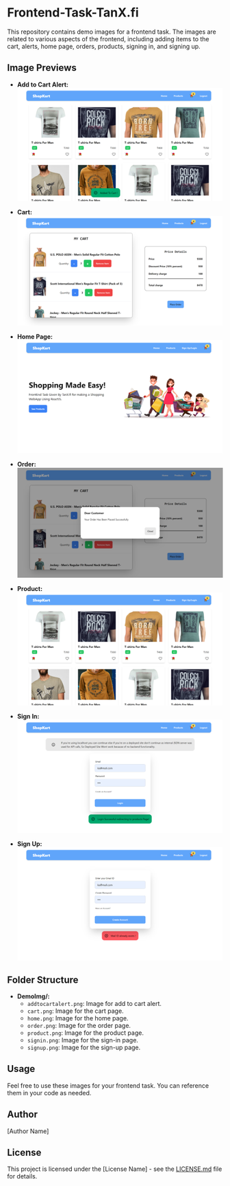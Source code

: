 # Frontend-Task-TanX.fi


This repository contains demo images for a frontend task. The images are related to various aspects of the frontend, including adding items to the cart, alerts, home page, orders, products, signing in, and signing up.

## Image Previews

- **Add to Cart Alert:**
  ![Add to Cart Alert](DemoImg/addtocartalert.png)

- **Cart:**
  ![Cart](DemoImg/cart.png)

- **Home Page:**
  ![Home Page](DemoImg/home.png)

- **Order:**
  ![Order](DemoImg/order.png)

- **Product:**
  ![Product](DemoImg/product.png)

- **Sign In:**
  ![Sign In](DemoImg/signin.png)

- **Sign Up:**
  ![Sign Up](DemoImg/signup.png)

## Folder Structure

- **DemoImg/:**
  - `addtocartalert.png`: Image for add to cart alert.
  - `cart.png`: Image for the cart page.
  - `home.png`: Image for the home page.
  - `order.png`: Image for the order page.
  - `product.png`: Image for the product page.
  - `signin.png`: Image for the sign-in page.
  - `signup.png`: Image for the sign-up page.

## Usage

Feel free to use these images for your frontend task. You can reference them in your code as needed.

## Author

[Author Name]

## License

This project is licensed under the [License Name] - see the [LICENSE.md](LICENSE.md) file for details.
